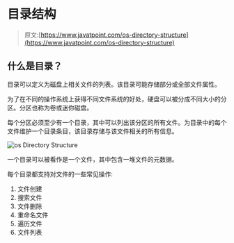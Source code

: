 # 目录结构

> 原文:[https://www.javatpoint.com/os-directory-structure](https://www.javatpoint.com/os-directory-structure)

## 什么是目录？

目录可以定义为磁盘上相关文件的列表。该目录可能存储部分或全部文件属性。

为了在不同的操作系统上获得不同文件系统的好处，硬盘可以被分成不同大小的分区。分区也称为卷或迷你磁盘。

每个分区必须至少有一个目录，其中可以列出该分区的所有文件。为目录中的每个文件维护一个目录条目，该目录存储与该文件相关的所有信息。

![os Directory Structure](../Images/e687fd19d0a89da346efb1b16e2b6b6c.png)

一个目录可以被看作是一个文件，其中包含一堆文件的元数据。

每个目录都支持对文件的一些常见操作:

1.  文件创建
2.  搜索文件
3.  文件删除
4.  重命名文件
5.  遍历文件
6.  文件列表